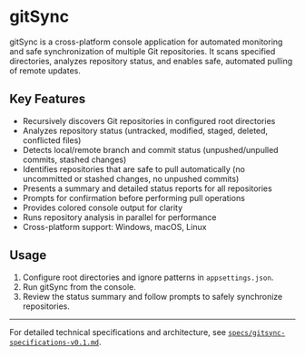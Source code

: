 # gitSync

gitSync is a cross-platform console application for automated monitoring and safe synchronization of multiple Git repositories. It scans specified directories, analyzes repository status, and enables safe, automated pulling of remote updates.

## Key Features

- Recursively discovers Git repositories in configured root directories
- Analyzes repository status (untracked, modified, staged, deleted, conflicted files)
- Detects local/remote branch and commit status (unpushed/unpulled commits, stashed changes)
- Identifies repositories that are safe to pull automatically (no uncommitted or stashed changes, no unpushed commits)
- Presents a summary and detailed status reports for all repositories
- Prompts for confirmation before performing pull operations
- Provides colored console output for clarity
- Runs repository analysis in parallel for performance
- Cross-platform support: Windows, macOS, Linux

## Usage

1. Configure root directories and ignore patterns in `appsettings.json`.
2. Run gitSync from the console.
3. Review the status summary and follow prompts to safely synchronize repositories.

---
For detailed technical specifications and architecture, see [`specs/gitsync-specifications-v0.1.md`](specs/gitsync-specifications-v0.1.md).